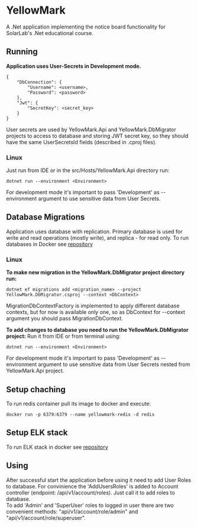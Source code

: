 # YellowMark

A .Net application implementing the notice board functionality for SolarLab's .Net educational course.

## Running

**Application uses User-Secrets in Development mode.**
```
{
    "DbConnection": {
        "Username": <username>,
        "Password": <password>
    },
    "Jwt": {
        "SecretKey": <secret_key>
    }
}
```
User secrets are used by YellowMark.Api and YellowMark.DbMigrator projects to access to database and storing JWT secret key, so they should have the same UserSecretsId fields (described in .cproj files).

### Linux
Just run from IDE or in the src/Hosts/YellowMark.Api directory run:

```
dotnet run --environment <Environment>
```

For development mode it's important to pass 'Development' as --environment argument to use sensitive data from User Secrets.


## Database Migrations

Application uses database with replication. Primary database is used for write and read operations (mostly write), and replica - for read only. 
To run databases in Docker see
[repository](https://github.com/eremeykin/pg-primary-replica?source=post_page-----98c48f233bbf--------------------------------)

### Linux

**To make new migration in the YellowMark.DbMigrator project directory run:**

```
dotnet ef migrations add <migration_name> --project YellowMark.DbMigrator.csproj --context <DbContext>
```
MigrationDbContextFactory is implemented to apply different database contexts, but for now is available only one, so as DbContext for --context argument you should pass MigrationDbContext.

**To add changes to database you need to run the YellowMark.DbMigrator project:**
Run it from IDE or from terminal using:

```
dotnet run --environment <Environment>
```

For development mode it's important to pass 'Development' as --environment argument to use sensitive data from User Secrets nested from YellowMark.Api project.

## Setup chaching

To run redis container pull its image to docker and execute:

```
docker run -p 6379:6379 --name yellowmark-redis -d redis
```

## Setup ELK stack

To run ELK stack in docker see 
[repository](https://github.com/deviantony/docker-elk)

## Using

After successful start the application before using it need to add User Roles to database. For convinience the 'AddUsersRoles' is added to Account controller (endpoint: /api/v1/account/roles). Just call it to add roles to database.\
To add 'Admin' and 'SuperUser' roles to logged in user there are two convenient methods: "api/v1/account/role/admin" and "api/v1/account/role/superuser".

